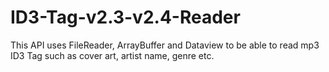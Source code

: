# ID3-Tag-v2.3-v2.4-Reader
This API uses FileReader, ArrayBuffer and Dataview to be able to read mp3 ID3 Tag such as cover art, artist name, genre etc.
